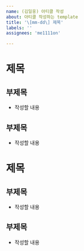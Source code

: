 ```yaml
---
name: (김일웅) 아티클 작성
about: 아티클 작성하는 template 
title: '\[mm-dd\] 제목'
labels: ''
assignees: 'me1111on'

---
```



# 제목

## 부제목

- 작성할 내용


## 부제목

- 작성할 내용


# 제목

## 부제목

- 작성할 내용 


## 부제목

- 작성할 내용